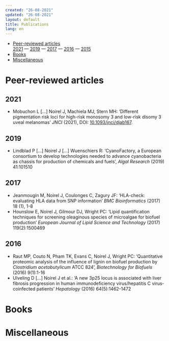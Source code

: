 ```yaml
---
created: "26-08-2021"
updated: "26-08-2021"
layout: default
title: Publications
lang: en
---
```


* [Peer-reviewed articles](#peer-reviewed-articles)<br>
  [2021](#2021) — [2019](#2019) — [2017](#2017) —
  [2016](#2016) — [2015](#2015)
* [Books](#books)
* [Miscellaneous](#miscellaneous)

# Peer-reviewed articles

## 2021

* Mobuchon L […] Noirel J, Machiela MJ, Stern MH: ‘Different
pigmentation risk loci for high-risk monosomy 3 and low-risk disomy 3
uveal melanomas’ *JNCI* (2021),
DOI: [10.1093/jnci/djab167](https://doi.org/10.1093/jnci/djab167).

## 2019

* Lindblad P […] Noirel J […] Wuenschiers R: ‘CyanoFactory, a European consortium to develop technologies needed to advance cyanobacteria as chassis for production of chemicals and fuels’, 
*Algal Research* (2019) 41:101510

## 2017

* Jeanmougin M, Noirel J, Coulonges C, Zagury JF: ‘HLA-check: evaluating HLA data from SNP information’ *BMC Bioinformatics* (2017) 18 (1), 1-8
* Hounslow E, Noirel J, Gilmour DJ, Wright PC: ‘Lipid quantification techniques for screening oleaginous species of microalgae for biofuel production’
*European Journal of Lipid Science and Technology* (2017) 119(2):1500469

## 2016

* Raut MP, Couto N, Pham TK, Evans C, Noirel J, Wright PC:
‘Quantitative proteomic analysis of the influence of lignin on biofuel production by *Clostridium acetobutylicum* ATCC 824’,
*Biotechnology for Biofuels* (2016) 9(1):1-16
* Ulveling D […] Noirel J et al.:
‘A new 3p25 locus is associated with liver fibrosis progression in human immunodeficiency virus/hepatitis C virus‐coinfected patients’
*Hepatology* (2016) 64(5):1462-1472

# Books

# Miscellaneous
